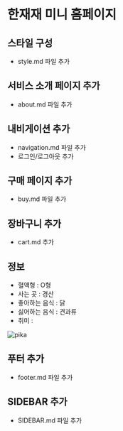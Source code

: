 # 한재재 미니 홈페이지

## 스타일 구성
- style.md 파일 추가


## 서비스 소개 페이지 추가
- about.md 파일 추가

## 내비게이션 추가
- navigation.md 파일 추가
- 로그인/로그아웃 추가

## 구매 페이지 추가
- buy.md 파일 추가

## 장바구니 추가
- cart.md 추가

## 정보
- 혈액형 : O형
- 사는 곳 : 경산
- 좋아하는 음식 : 닭
- 싫어하는 음식 : 견과류
- 취미 : 

![pika](https://github.com/user-attachments/assets/0a8a34ba-1395-43f4-967c-577469131920)


## 푸터 추가
- footer.md 파일 추가

## SIDEBAR 추가
- SIDEBAR.md 파일 추가